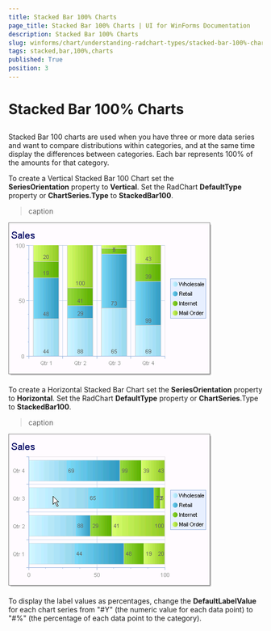 ```yaml
---
title: Stacked Bar 100% Charts
page_title: Stacked Bar 100% Charts | UI for WinForms Documentation
description: Stacked Bar 100% Charts
slug: winforms/chart/understanding-radchart-types/stacked-bar-100%-charts
tags: stacked,bar,100%,charts
published: True
position: 3
---
```


# Stacked Bar 100% Charts



## 

Stacked Bar 100 charts are used when you have three or more data series and want to compare distributions within categories, and at the same time display the differences between categories. Each bar represents 100% of the amounts for that category.  

To create a Vertical Stacked Bar 100 Chart set the __SeriesOrientation__ property to __Vertical__. Set the RadChart __DefaultType__ property or __ChartSeries.Type__ to __StackedBar100__.
>caption 

![chart-undestanding-radchart-types-stacked-bar-100-charts 001](images/chart-undestanding-radchart-types-stacked-bar-100-charts001.png)

To create a Horizontal Stacked Bar Chart set the __SeriesOrientation__ property to __Horizontal__. Set the RadChart __DefaultType__ property or __ChartSeries__.Type to __StackedBar100__.
>caption 

![chart-undestanding-radchart-types-stacked-bar-100-charts 002](images/chart-undestanding-radchart-types-stacked-bar-100-charts002.png)

To display the label values as percentages, change the __DefaultLabelValue__ for each chart series from "#Y" (the numeric value for each data point) to "#%" (the percentage of each data point to the category).
        
